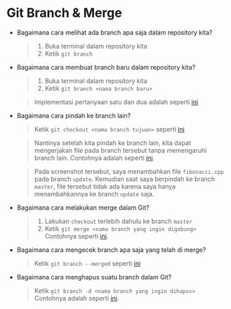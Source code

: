# Git Branch & Merge

- Bagaimana cara melihat ada branch apa saja dalam repository kita?

    >1. Buka terminal dalam repository kita
    >2. Ketik `git branch`

- Bagaimana cara membuat branch baru dalam repository kita?

    >1. Buka terminal dalam repository kita
    >2. Ketik `git branch <nama branch baru>`

    >Implementasi pertanyaan satu dan dua adalah seperti [ini](7.png)

- Bagaimana cara pindah ke branch lain?

    >Ketik `git checkout <nama branch tujuan>` seperti [ini](8.png)

    >Nantinya setelah kita pindah ke branch lain, kita dapat mengerjakan file pada branch tersebut tanpa memengaruhi branch lain. Contohnya adalah seperti [ini](9.png).

    >Pada screenshot tersebut, saya menambahkan file `fibonacci.cpp` pada branch `update`. Kemudian saat saya berpindah ke branch `master`, file tersebut tidak ada karena saya hanya menambahkannya ke branch `update` saja.

- Bagaimana cara melakukan merge dalam Git?

    >1. Lakukan `checkout` terlebih dahulu ke branch `master`
    >2. Ketik `git merge <nama branch yang ingin digabung>`
    Contohnya seperti [ini](10.png).

- Bagaimana cara mengecek branch apa saja yang telah di merge?

    >Ketik `git branch --merged` seperti [ini](11.png)

- Bagaimana cara menghapus suatu branch dalam Git?

    >Ketik `git branch -d <nama branch yang ingin dihapus>`
    >Contohnya adalah seperti [ini](12.png).